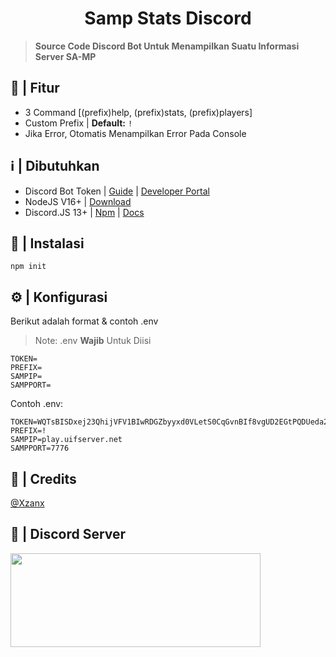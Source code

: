 <h1 align="center"> Samp Stats Discord </h1>

> **Source Code Discord Bot Untuk Menampilkan Suatu Informasi Server SA-MP**
## 🚀 | Fitur
- 3 Command [(prefix)help, (prefix)stats, (prefix)players]
- Custom Prefix |  **Default:** ```!```
- Jika Error, Otomatis Menampilkan Error Pada Console
## ℹ️ | Dibutuhkan
- Discord Bot Token | [Guide](https://discordjs.guide/preparations/setting-up-a-bot-application.html#creating-your-bot) | [Developer Portal](https://discord.com/developers/applications)
- NodeJS V16+ | [Download](https://nodejs.org/en/download/)
- Discord.JS 13+ | [Npm](https://www.npmjs.com/package/discord.js?source=post_page-----7b5fe27cb6fa----------------------) | [Docs](https://discord.js.org/#/)
## 🔧 | Instalasi
```console
npm init
```
## ⚙️ | Konfigurasi
Berikut adalah format & contoh .env
> Note: .env **Wajib** Untuk Diisi
```env
TOKEN=
PREFIX=
SAMPIP=
SAMPPORT=
```
Contoh .env:
```env
TOKEN=WQTsBISDxej23QhijVFV1BIwRDGZbyyxd0VLetS0CqGvnBIf8vgUD2EGtPQDUeda2etZEWZzfZaqZq
PREFIX=!
SAMPIP=play.uifserver.net
SAMPPORT=7776
```
## 👑 | Credits
[@Xzanx](https://github.com/Xzanx)
## 📱 | Discord Server
<a href="https://discord.gg/zY7JfVanSy"><img width="400" height="150" src="https://discord.com/api/guilds/862987839422726164/widget.png?style=banner3"></a>
